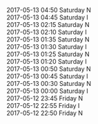 2017-05-13 04:50 Saturday  N  
2017-05-13 04:45 Saturday  I  
2017-05-13 02:15 Saturday  N  
2017-05-13 02:10 Saturday  I  
2017-05-13 01:35 Saturday  N  
2017-05-13 01:30 Saturday  I  
2017-05-13 01:25 Saturday  N  
2017-05-13 01:20 Saturday  I  
2017-05-13 00:50 Saturday  N  
2017-05-13 00:45 Saturday  I  
2017-05-13 00:30 Saturday  N  
2017-05-13 00:00 Saturday  I  
2017-05-12 23:45 Friday  N  
2017-05-12 22:55 Friday  I  
2017-05-12 22:50 Friday  N  
